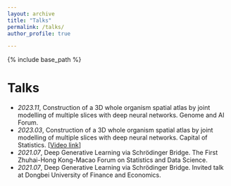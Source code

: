 ```yaml
---
layout: archive
title: "Talks"
permalink: /talks/
author_profile: true

---
```


{% include base_path %}

Talks
======
- *2023.11*, Construction of a 3D whole organism spatial atlas by joint modelling of multiple slices with deep neural networks. Genome and AI Forum.
- *2023.03*, Construction of a 3D whole organism spatial atlas by joint modelling of multiple slices with deep neural networks. Capital of Statistics. \[[Video link](https://www.bilibili.com/video/BV1s24y1L7ku)\]
- *2021.07*, Deep Generative Learning via Schrödinger Bridge. The First Zhuhai-Hong Kong-Macao Forum on Statistics and Data Science.
- *2021.07*, Deep Generative Learning via Schrödinger Bridge. Invited talk at Dongbei University of Finance and Economics.
